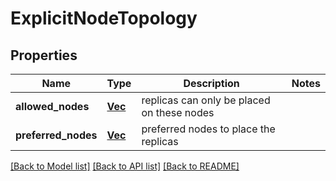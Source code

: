 # ExplicitNodeTopology

## Properties

Name | Type | Description | Notes
------------ | ------------- | ------------- | -------------
**allowed_nodes** | [**Vec<String>**](.md) | replicas can only be placed on these nodes | 
**preferred_nodes** | [**Vec<String>**](.md) | preferred nodes to place the replicas | 


[[Back to Model list]](../README.md#documentation-for-models) [[Back to API list]](../README.md#documentation-for-api-endpoints) [[Back to README]](../README.md)

